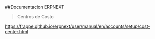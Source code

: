 ##Documentacion ERPNEXT

> Centros de Costo

https://frappe.github.io/erpnext/user/manual/en/accounts/setup/cost-center.html
